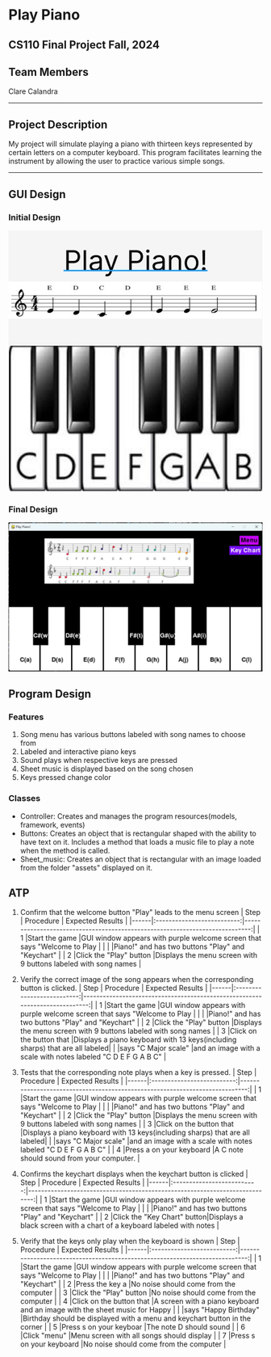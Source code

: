 # Play Piano
## CS110 Final Project Fall, 2024 

## Team Members

Clare Calandra 

***

## Project Description

My project will simulate playing a piano with thirteen keys represented by certain letters on a computer keyboard. This program facilitates learning the instrument by allowing the user to practice various simple songs. 

***    

## GUI Design

### Initial Design

![initial gui](assets/gui.jpg) 

### Final Design

![final gui](assets/finalgui.jpg) 

## Program Design

### Features

1. Song menu has various buttons labeled with song names to choose from 
2. Labeled and interactive piano keys 
3. Sound plays when respective keys are pressed 
4. Sheet music is displayed based on the song chosen 
5. Keys pressed change color 

### Classes

- Controller: Creates and manages the program resources(models, framework, events) 
- Buttons: Creates an object that is rectangular shaped with the ability to have text on it. Includes a method that loads a music file to play a note when the method is called. 
- Sheet_music: Creates an object that is rectangular with an image loaded from the folder "assets" displayed on it. 

## ATP 
1. Confirm that the welcome button "Play" leads to the menu screen 
| Step |          Procedure         |                               Expected Results                              | 
|------|:--------------------------:|----------------------------------------------------------------------------:| 
|  1   |Start the game              |GUI window appears with purple welcome screen that says "Welcome to Play     | 
|      |                            |Piano!" and has two buttons "Play" and "Keychart"                            | 
|  2   |Click the "Play" button     |Displays the menu screen with 9 buttons labeled with song names              | 

2. Verify the correct image of the song appears when the corresponding button is clicked. 
| Step |          Procedure         |                               Expected Results                              | 
|------|:--------------------------:|----------------------------------------------------------------------------:| 
|  1   |Start the game              |GUI window appears with purple welcome screen that says "Welcome to Play     |
|      |                            |Piano!" and has two buttons "Play" and "Keychart"                            | 
|  2   |Click the "Play" button     |Displays the menu screen with 9 buttons labeled with song names              | 
|  3   |Click on the button that    |Displays a piano keyboard with 13 keys(including sharps) that are all labeled|
|      |says "C Major scale"        |and an image with a scale with notes labeled "C D E F G A B C"               | 

3. Tests that the corresponding note plays when a key is pressed. 
| Step |          Procedure         |                               Expected Results                              | 
|------|:--------------------------:|----------------------------------------------------------------------------:| 
|  1   |Start the game              |GUI window appears with purple welcome screen that says "Welcome to Play     |
|      |                            |Piano!" and has two buttons "Play" and "Keychart"                            | 
|  2   |Click the "Play" button     |Displays the menu screen with 9 buttons labeled with song names              | 
|  3   |Click on the button that    |Displays a piano keyboard with 13 keys(including sharps) that are all labeled|
|      |says "C Major scale"        |and an image with a scale with notes labeled "C D E F G A B C"               | 
|  4   |Press a on your keyboard    |A C note should sound from your computer.                                    | 

4. Confirms the keychart displays when the keychart button is clicked 
| Step |          Procedure         |                               Expected Results                              | 
|------|:--------------------------:|----------------------------------------------------------------------------:| 
|  1   |Start the game              |GUI window appears with purple welcome screen that says "Welcome to Play     |
|      |                            |Piano!" and has two buttons "Play" and "Keychart"                            | 
|  2   |Click the "Key Chart" button|Displays a black screen with a chart of a keyboard labeled with notes        | 

5. Verify that the keys only play when the keyboard is shown
| Step |          Procedure         |                               Expected Results                              | 
|------|:--------------------------:|----------------------------------------------------------------------------:| 
|  1   |Start the game              |GUI window appears with purple welcome screen that says "Welcome to Play     |
|      |                            |Piano!" and has two buttons "Play" and "Keychart"                            | 
|  2   |Press the key a             |No noise should come from the computer                                       | 
|  3   |Click the "Play" button     |No noise should come from the computer                                       | 
|  4   |Click on the button that    |A screen with a piano keyboard and an image with the sheet music for Happy   | 
|      |says "Happy Birthday"       |Birthday should be displayed with a menu and keychart button in the corner   | 
|  5   |Press s on your keyboar     |The note D should sound                                                      | 
|  6   |Click "menu"                |Menu screen with all songs should display                                    | 
|  7   |Press s on your keyboard    |No noise should come from the computer                                       | 